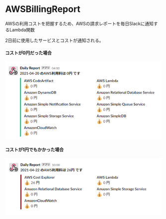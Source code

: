 # AWSBillingReport

AWSの利用コストを把握するため、AWSの請求レポートを毎日Slackに通知するLambda関数

2日前に使用したサービスとコストが通知される。  

#### コストが0円だった場合

![slack-good](image/slack-good.PNG)

#### コストが1円でもかかった場合

![slack-danger](image/slack-danger.PNG)
